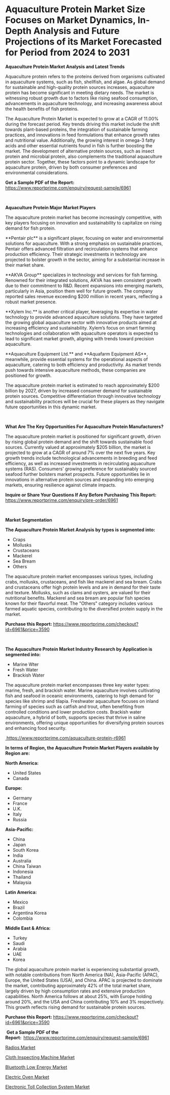 <p><h1>Aquaculture Protein Market Size Focuses on Market Dynamics, In-Depth Analysis and Future Projections of its Market Forecasted for Period from 2024 to 2031</h1></p><p><strong>Aquaculture Protein Market Analysis and Latest Trends</strong></p>
<p><p>Aquaculture protein refers to the proteins derived from organisms cultivated in aquaculture systems, such as fish, shellfish, and algae. As global demand for sustainable and high-quality protein sources increases, aquaculture protein has become significant in meeting dietary needs. The market is witnessing robust growth due to factors like rising seafood consumption, advancements in aquaculture technology, and increasing awareness about the health benefits of fish proteins.</p><p>The Aquaculture Protein Market is expected to grow at a CAGR of 11.00% during the forecast period. Key trends driving this market include the shift towards plant-based proteins, the integration of sustainable farming practices, and innovations in feed formulations that enhance growth rates and nutritional value. Additionally, the growing interest in omega-3 fatty acids and other essential nutrients found in fish is further boosting the market. The development of alternative protein sources, such as insect protein and microbial protein, also complements the traditional aquaculture protein sector. Together, these factors point to a dynamic landscape for aquaculture protein, driven by both consumer preferences and environmental considerations.</p></p>
<p><strong>Get a Sample PDF of the Report:&nbsp;</strong> <a href="https://www.reportprime.com/enquiry/request-sample/6961">https://www.reportprime.com/enquiry/request-sample/6961</a></p>
<p>&nbsp;</p>
<p><strong>Aquaculture Protein Major Market Players</strong></p>
<p><p>The aquaculture protein market has become increasingly competitive, with key players focusing on innovation and sustainability to capitalize on rising demand for fish protein. </p><p>**Pentair plc** is a significant player, focusing on water and environmental solutions for aquaculture. With a strong emphasis on sustainable practices, Pentair offers advanced filtration and recirculation systems that enhance production efficiency. Their strategic investments in technology are projected to bolster growth in the sector, aiming for a substantial increase in their market share.</p><p>**AKVA Group** specializes in technology and services for fish farming. Renowned for their integrated solutions, AKVA has seen consistent growth due to their commitment to R&D. Recent expansions into emerging markets, particularly in Asia, position them well for future growth. The company reported sales revenue exceeding $200 million in recent years, reflecting a robust market presence.</p><p>**Xylem Inc.** is another critical player, leveraging its expertise in water technology to provide advanced aquaculture solutions. They have targeted the growing global aquaculture sector with innovative products aimed at increasing efficiency and sustainability. Xylem’s focus on smart farming technologies and collaboration with aquaculture operators is expected to lead to significant market growth, aligning with trends toward precision aquaculture.</p><p>**Aquaculture Equipment Ltd.** and **Aquafarm Equipment AS**, meanwhile, provide essential systems for the operational aspects of aquaculture, catering to both efficiency and productivity. As market trends push towards intensive aquaculture methods, these companies are positioned for growth.</p><p>The aquaculture protein market is estimated to reach approximately $200 billion by 2027, driven by increased consumer demand for sustainable protein sources. Competitive differentiation through innovative technology and sustainability practices will be crucial for these players as they navigate future opportunities in this dynamic market.</p></p>
<p>&nbsp;</p>
<p><strong>What Are The Key Opportunities For Aquaculture Protein Manufacturers?</strong></p>
<p><p>The aquaculture protein market is positioned for significant growth, driven by rising global protein demand and the shift towards sustainable food sources. Currently valued at approximately $205 billion, the market is projected to grow at a CAGR of around 7% over the next five years. Key growth trends include technological advancements in breeding and feed efficiency, as well as increased investments in recirculating aquaculture systems (RAS). Consumers' growing preference for sustainably sourced seafood further bolsters market prospects. Future opportunities lie in innovations in alternative protein sources and expanding into emerging markets, ensuring resilience against climate impacts.</p></p>
<p><strong>Inquire or Share Your Questions If Any Before Purchasing This Report:</strong> <a href="https://www.reportprime.com/enquiry/pre-order/6961">https://www.reportprime.com/enquiry/pre-order/6961</a></p>
<p>&nbsp;</p>
<p><strong>Market Segmentation</strong></p>
<p><strong>The Aquaculture Protein Market Analysis by types is segmented into:</strong></p>
<p><ul><li>Craps</li><li>Mollusks</li><li>Crustaceans</li><li>Mackerel</li><li>Sea Bream</li><li>Others</li></ul></p>
<p><p>The aquaculture protein market encompasses various types, including crabs, mollusks, crustaceans, and fish like mackerel and sea bream. Crabs and crustaceans offer high protein levels and are in demand for their taste and texture. Mollusks, such as clams and oysters, are valued for their nutritional benefits. Mackerel and sea bream are popular fish species known for their flavorful meat. The "Others" category includes various farmed aquatic species, contributing to the diversified protein supply in the market.</p></p>
<p><strong>Purchase this Report:&nbsp;</strong><a href="https://www.reportprime.com/checkout?id=6961&price=3590">https://www.reportprime.com/checkout?id=6961&price=3590</a></p>
<p>&nbsp;</p>
<p><strong>The Aquaculture Protein Market Industry Research by Application is segmented into:</strong></p>
<p><ul><li>Marine Wter</li><li>Fresh Water</li><li>Brackish Water</li></ul></p>
<p><p>The aquaculture protein market encompasses three key water types: marine, fresh, and brackish water. Marine aquaculture involves cultivating fish and seafood in oceanic environments, catering to high demand for species like shrimp and tilapia. Freshwater aquaculture focuses on inland farming of species such as catfish and trout, often benefiting from controlled conditions and lower production costs. Brackish water aquaculture, a hybrid of both, supports species that thrive in saline environments, offering unique opportunities for diversifying protein sources and enhancing food security.</p></p>
<p><a href="https://www.reportprime.com/aquaculture-protein-r6961">&nbsp;https://www.reportprime.com/aquaculture-protein-r6961</a></p>
<p><strong>In terms of Region, the Aquaculture Protein Market Players available by Region are:</strong></p>
<p>
    <p> <strong> North America: </strong>
        <ul>
            <li>United States</li>
            <li>Canada</li>
        </ul>
        </p> 
    <p> <strong> Europe: </strong>
        <ul>
            <li>Germany</li>
            <li>France</li>
            <li>U.K.</li>
            <li>Italy</li>
            <li>Russia</li>
        </ul>
        </p> 
    <p> <strong> Asia-Pacific: </strong>
        <ul>
            <li>China</li>
            <li>Japan</li>
            <li>South Korea</li>
            <li>India</li>
            <li>Australia</li>
            <li>China Taiwan</li>
            <li>Indonesia</li>
            <li>Thailand</li>
            <li>Malaysia</li>
        </ul>
        </p> 
    <p> <strong> Latin America: </strong>
        <ul>
            <li>Mexico</li>
            <li>Brazil</li>
            <li>Argentina Korea</li>
            <li>Colombia</li>
        </ul>
        </p> 
    <p> <strong> Middle East & Africa: </strong>
        <ul>
            <li>Turkey</li>
            <li>Saudi</li>
            <li>Arabia</li>
            <li>UAE</li>
            <li>Korea</li>
        </ul>
    </p>
    </p>
<p><p>The global aquaculture protein market is experiencing substantial growth, with notable contributions from North America (NA), Asia-Pacific (APAC), Europe, the United States (USA), and China. APAC is projected to dominate the market, contributing approximately 42% of the total market share, largely driven by high consumption rates and extensive production capabilities. North America follows at about 25%, with Europe holding around 20%, and the USA and China contributing 10% and 3% respectively. This growth reflects rising demand for sustainable protein sources.</p></p>
<p><strong>Purchase this Report: </strong><a href="https://www.reportprime.com/checkout?id=6961&price=3590">https://www.reportprime.com/checkout?id=6961&price=3590</a></p>
<p>&nbsp;<strong>Get a Sample PDF of the Report:&nbsp;&nbsp;</strong><a href="https://www.reportprime.com/enquiry/request-sample/6961">https://www.reportprime.com/enquiry/request-sample/6961</a></p>
<p><strong></strong></p>
<p><p><a href="https://medium.com/@carolineparks3691/evaluating-global-radios-market-trends-and-growth-opportunities-by-region-type-fm-fm-am-others-9fdcab31e8f0">Radios Market</a></p><p><a href="https://issuu.com/reportprime-2/docs/cloth-inspecting-machine-market-siz_4d66c7add999f2">Cloth Inspecting Machine Market</a></p><p><a href="https://www.linkedin.com/pulse/bluetooth-low-energy-market-size-growing-cagr-134-report-covers-jsgxc?trackingId=9f2Im9gfQyKDTAuT1j7W3A%3D%3D">Bluetooth Low Energy Market</a></p><p><a href="https://medium.com/@nettieboyle39/electric-oven-market-share-size-trends-industry-analysis-report-by-type-by-end-use-2dea1aecc7d1">Electric Oven Market</a></p><p><a href="https://www.linkedin.com/pulse/electronic-toll-collection-system-market-growth-outlook-from-w6qlc?trackingId=ij4Yyip1QBS5LQhh0OFkvw%3D%3D">Electronic Toll Collection System Market</a></p></p>
